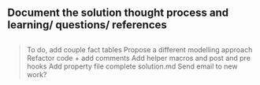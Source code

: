 ## Document the solution thought process and learning/ questions/ references

##
> To do, add couple fact tables
> Propose a different modelling approach
> Refactor code + add comments
> Add helper macros and post and pre hooks
> Add property file
> complete solution.md
> Send email to new work?